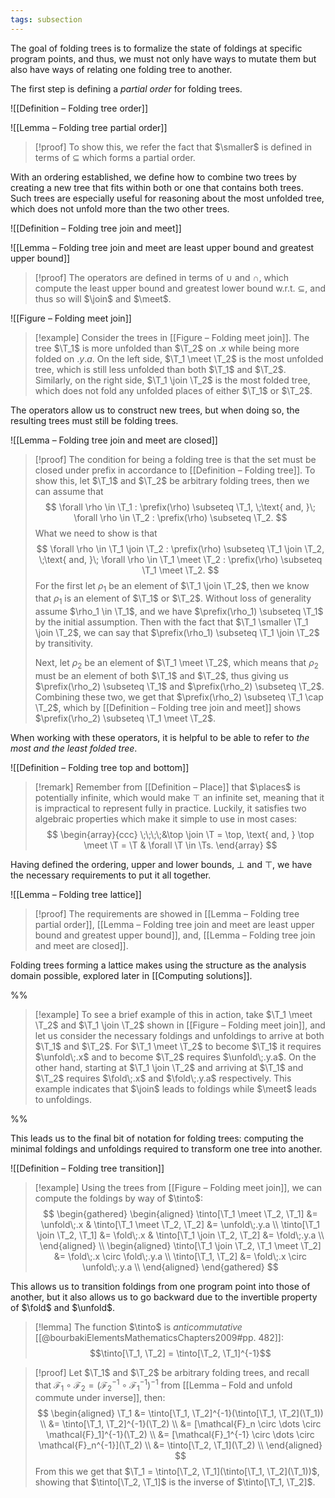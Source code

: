 ```yaml
---
tags: subsection
---
```


The goal of folding trees is to formalize the state of foldings at specific program points, and thus, we must not only have ways to mutate them but also have ways of relating one folding tree to another.

The first step is defining a _partial order_ for folding trees.

![[Definition – Folding tree order]]

![[Lemma – Folding tree partial order]]

> [!proof]
> To show this, we refer the fact that $\smaller$ is defined in terms of $\subseteq$ which forms a partial order.

With an ordering established, we define how to combine two trees by creating a new tree that fits within both or one that contains both trees. Such trees are especially useful for reasoning about the most unfolded tree, which does not unfold more than the two other trees.

![[Definition – Folding tree join and meet]]

![[Lemma – Folding tree join and meet are least upper bound and greatest upper bound]]

> [!proof]
> The operators are defined in terms of $\cup$ and $\cap$, which compute the least upper bound and greatest lower bound w.r.t. $\subseteq$, and thus so will $\join$ and $\meet$.

![[Figure – Folding meet join]]

> [!example]
> Consider the trees in [[Figure – Folding meet join]]. The tree $\T_1$ is more unfolded than $\T_2$ on $.x$ while being more folded on $.y.a$. On the left side, $\T_1 \meet \T_2$ is the most unfolded tree, which is still less unfolded than both $\T_1$ and $\T_2$. Similarly, on the right side, $\T_1 \join \T_2$ is the most folded tree, which does not fold any unfolded places of either $\T_1$ or $\T_2$.

The operators allow us to construct new trees, but when doing so, the resulting trees must still be folding trees.

![[Lemma – Folding tree join and meet are closed]]

> [!proof]
> The condition for being a folding tree is that the set must be closed under prefix in accordance to [[Definition – Folding tree]]. To show this, let $\T_1$ and $\T_2$ be arbitrary folding trees, then we can assume that
> $$
> \forall \rho \in \T_1 : \prefix(\rho) \subseteq \T_1, \;\text{ and, }\; \forall \rho \in \T_2 : \prefix(\rho) \subseteq \T_2.
> $$
> What we need to show is that
>  $$
> \forall \rho \in \T_1 \join \T_2 : \prefix(\rho) \subseteq \T_1 \join \T_2, \;\text{ and, }\; \forall \rho \in \T_1 \meet \T_2 : \prefix(\rho) \subseteq \T_1 \meet \T_2.
> $$
> For the first let $\rho_1$ be an element of $\T_1 \join \T_2$, then we know that $\rho_1$ is an element of $\T_1$ or $\T_2$. Without loss of generality assume $\rho_1 \in \T_1$, and we have $\prefix(\rho_1) \subseteq \T_1$ by the initial assumption. Then with the fact that $\T_1 \smaller \T_1 \join \T_2$, we can say that $\prefix(\rho_1) \subseteq \T_1 \join \T_2$ by transitivity.
>
> Next, let $\rho_2$ be an element of $\T_1 \meet \T_2$, which means that $\rho_2$ must be an element of both $\T_1$ and $\T_2$, thus giving us $\prefix(\rho_2) \subseteq \T_1$ and $\prefix(\rho_2) \subseteq \T_2$. Combining these two, we get that $\prefix(\rho_2) \subseteq \T_1 \cap \T_2$, which by [[Definition – Folding tree join and meet]] shows $\prefix(\rho_2) \subseteq \T_1 \meet \T_2$.

When working with these operators, it is helpful to be able to refer to _the most and the least folded tree_.

![[Definition – Folding tree top and bottom]]

> [!remark]
> Remember from [[Definition – Place]] that $\places$ is potentially infinite, which would make $\top$ an infinite set, meaning that it is impractical to represent fully in practice. Luckily, it satisfies two algebraic properties which make it simple to use in most cases:
> $$
> \begin{array}{ccc}
> \;\;\;\;&\top \join \T = \top, \text{ and, } \top \meet \T = \T & \forall \T \in \Ts.
> \end{array}
> $$

Having defined the ordering, upper and lower bounds, $\bot$ and $\top$, we have the necessary requirements to put it all together.

![[Lemma – Folding tree lattice]]

> [!proof]
> The requirements are showed in [[Lemma – Folding tree partial order]], [[Lemma – Folding tree join and meet are least upper bound and greatest upper bound]], and, [[Lemma – Folding tree join and meet are closed]].

Folding trees forming a lattice makes using the structure as the analysis domain possible, explored later in [[Computing solutions]].

%%

> [!example]
> To see a brief example of this in action, take $\T_1 \meet \T_2$ and $\T_1 \join \T_2$ shown in [[Figure – Folding meet join]], and let us consider the necessary foldings and unfoldings to arrive at both $\T_1$ and $\T_2$. For $\T_1 \meet \T_2$ to become $\T_1$ it requires $\unfold\;.x$ and to become $\T_2$ requires $\unfold\;.y.a$. On the other hand, starting at $\T_1 \join \T_2$ and arriving at $\T_1$ and $\T_2$ requires $\fold\;.x$ and $\fold\;.y.a$ respectively. This example indicates that $\join$ leads to foldings while $\meet$ leads to unfoldings.

%%

This leads us to the final bit of notation for folding trees: computing the minimal foldings and unfoldings required to transform one tree into another.

![[Definition – Folding tree transition]]

> [!example]
> Using the trees from [[Figure – Folding meet join]], we can compute the foldings by way of $\tinto$:
> $$
> \begin{gathered}
> \begin{aligned}
>     \tinto[\T_1 \meet \T_2, \T_1] &= \unfold\;.x &
>     \tinto[\T_1 \meet \T_2, \T_2] &= \unfold\;.y.a \\
>     \tinto[\T_1 \join \T_2, \T_1] &= \fold\;.x &
>     \tinto[\T_1 \join \T_2, \T_2] &= \fold\;.y.a \\
> \end{aligned} \\
> \begin{aligned}
>     \tinto[\T_1 \join \T_2, \T_1 \meet \T_2] &= \fold\;.x \circ \fold\;.y.a \\
>     \tinto[\T_1, \T_2] &= \fold\;.x \circ \unfold\;.y.a \\
> \end{aligned}
> \end{gathered}
> $$

This allows us to transition foldings from one program point into those of another, but it also allows us to go backward due to the invertible property of $\fold$ and $\unfold$.

> [!lemma]
> The function $\tinto$ is _anticommutative_ [[@bourbakiElementsMathematicsChapters2009#pp. 482]]:
> $$\tinto[\T_1, \T_2] = \tinto[\T_2, \T_1]^{-1}$$

> [!proof]
> Let $\T_1$ and $\T_2$ be arbitrary folding trees, and recall that $\mathcal{F}_1 \circ \mathcal{F}_2 = (\mathcal{F}_2^{-1} \circ \mathcal{F}_1^{-1})^{-1}$ from [[Lemma – Fold and unfold commute under inverse]], then:
> $$
> \begin{aligned}
>   \T_1 &= \tinto[\T_1, \T_2]^{-1}(\tinto[\T_1, \T_2](\T_1)) \\
>        &= \tinto[\T_1, \T_2]^{-1}(\T_2) \\
>        &= [\mathcal{F}_n \circ \dots \circ \mathcal{F}_1]^{-1}(\T_2) \\
>        &= [\mathcal{F}_1^{-1} \circ \dots \circ \mathcal{F}_n^{-1}](\T_2) \\
>        &= \tinto[\T_2, \T_1](\T_2) \\
> \end{aligned}
> $$
> From this we get that $\T_1 = \tinto[\T_2, \T_1](\tinto[\T_1, \T_2](\T_1))$, showing that $\tinto[\T_2, \T_1]$ is the inverse of $\tinto[\T_1, \T_2]$.
